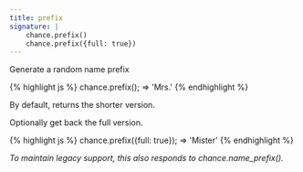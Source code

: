```yaml
---
title: prefix
signature: |
    chance.prefix()
    chance.prefix({full: true})
---
```


Generate a random name prefix

{% highlight js %}
  chance.prefix();
  => 'Mrs.'
{% endhighlight %}

By default, returns the shorter version.

Optionally get back the full version.

{% highlight js %}
  chance.prefix({full: true});
  => 'Mister'
{% endhighlight %}

*To maintain legacy support, this also responds to chance.name_prefix().*
